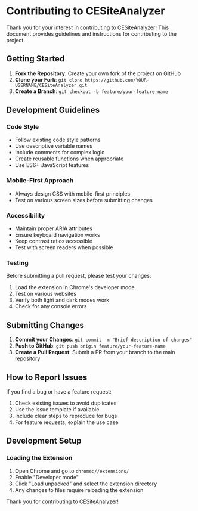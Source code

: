 # Contributing to CESiteAnalyzer

Thank you for your interest in contributing to CESiteAnalyzer! This document provides guidelines and instructions for contributing to the project.

## Getting Started

1. **Fork the Repository**: Create your own fork of the project on GitHub
2. **Clone your Fork**: `git clone https://github.com/YOUR-USERNAME/CESiteAnalyzer.git`
3. **Create a Branch**: `git checkout -b feature/your-feature-name`

## Development Guidelines

### Code Style

- Follow existing code style patterns
- Use descriptive variable names
- Include comments for complex logic
- Create reusable functions when appropriate
- Use ES6+ JavaScript features

### Mobile-First Approach

- Always design CSS with mobile-first principles
- Test on various screen sizes before submitting changes

### Accessibility

- Maintain proper ARIA attributes
- Ensure keyboard navigation works
- Keep contrast ratios accessible
- Test with screen readers when possible

### Testing

Before submitting a pull request, please test your changes:

1. Load the extension in Chrome's developer mode
2. Test on various websites
3. Verify both light and dark modes work
4. Check for any console errors

## Submitting Changes

1. **Commit your Changes**: `git commit -m "Brief description of changes"`
2. **Push to GitHub**: `git push origin feature/your-feature-name`
3. **Create a Pull Request**: Submit a PR from your branch to the main repository

## How to Report Issues

If you find a bug or have a feature request:

1. Check existing issues to avoid duplicates
2. Use the issue template if available
3. Include clear steps to reproduce for bugs
4. For feature requests, explain the use case

## Development Setup

### Loading the Extension

1. Open Chrome and go to `chrome://extensions/`
2. Enable "Developer mode"
3. Click "Load unpacked" and select the extension directory
4. Any changes to files require reloading the extension

Thank you for contributing to CESiteAnalyzer!
